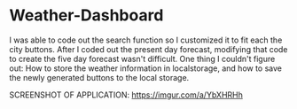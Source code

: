 # Weather-Dashboard
I was able to code out the search function so I customized it to fit each the city buttons.
After I coded out the present day forecast, modifying that code to create the five day forecast wasn't difficult. One thing I couldn't figure out: 
How to store the weather information in localstorage, and how to save the newly generated buttons to the local storage. 


SCREENSHOT OF APPLICATION: https://imgur.com/a/YbXHRHh